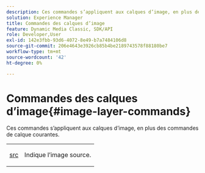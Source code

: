 ```yaml
---
description: Ces commandes s’appliquent aux calques d’image, en plus des commandes de calque courantes.
solution: Experience Manager
title: Commandes des calques d’image
feature: Dynamic Media Classic, SDK/API
role: Developer,User
exl-id: 142e3fbb-93d6-4072-8e49-b7a7484106d8
source-git-commit: 206e4643e3926cb85b4be2189743578f88180be7
workflow-type: tm+mt
source-wordcount: '42'
ht-degree: 0%

---
```


# Commandes des calques d’image{#image-layer-commands}

Ces commandes s’appliquent aux calques d’image, en plus des commandes de calque courantes.

<table id="simpletable_F6799DA025A64970B95085FB9910E1EF"> 
 <tr class="strow"> 
  <td class="stentry"> <p><a href="../../../../../../is-api/http-ref/image-serving-api-ref/c-http-protocol-reference/c-command-reference/r-src.md#reference-f6506637778c4c69bf106a7924a91ab1" type="reference" format="dita" scope="local"> src</a> </p> </td> 
  <td class="stentry"> <p>Indique l’image source. </p></td> 
 </tr> 
</table>
